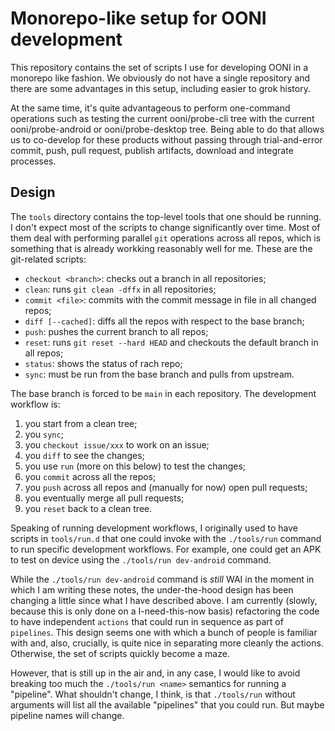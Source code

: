 # Monorepo-like setup for OONI development

This repository contains the set of scripts I use for developing OONI in a
monorepo like fashion. We obviously do not have a single repository and there
are some advantages in this setup, including easier to grok history.

At the same time, it's quite advantageous to perform one-command operations
such as testing the current ooni/probe-cli tree with the current ooni/probe-android
or ooni/probe-desktop tree. Being able to do that allows us to co-develop for
these products without passing through trial-and-error commit, push, pull request,
publish artifacts, download and integrate processes.

## Design

The `tools` directory contains the top-level tools that one should be running. I
don't expect most of the scripts to change significantly over time. Most of them deal
with performing parallel `git` operations across all repos, which is something that
is already workking reasonably well for me. These are the git-related scripts:

* `checkout <branch>`: checks out a branch in all repositories;
* `clean`: runs `git clean -dffx` in all repositories;
* `commit <file>`: commits with the commit message in file in all changed repos;
* `diff [--cached]`: diffs all the repos with respect to the base branch;
* `push`: pushes the current branch to all repos;
* `reset`: runs `git reset --hard HEAD` and checkouts the default branch in all repos;
* `status`: shows the status of rach repo;
* `sync`: must be run from the base branch and pulls from upstream.

The base branch is forced to be `main` in each repository. The development workflow is:

1. you start from a clean tree;
2. you `sync`;
3. you `checkout issue/xxx` to work on an issue;
4. you `diff` to see the changes;
5. you use `run` (more on this below) to test the changes;
6. you `commit` across all the repos;
7. you `push` across all repos and (manually for now) open pull requests;
8. you eventually merge all pull requests;
8. you `reset` back to a clean tree.

Speaking of running development workflows, I originally used to have scripts in
`tools/run.d` that one could invoke with the `./tools/run` command to run specific
development workflows. For example, one could get an APK to test on device using
the `./tools/run dev-android` command.

While the `./tools/run dev-android` command is _still_ WAI in the moment in which
I am writing these notes, the under-the-hood design has been changing a little since
what I have described above. I am currently (slowly, because this is only done on a
I-need-this-now basis) refactoring the code to have independent `actions` that
could run in sequence as part of `pipelines`. This design seems one with which a
bunch of people is familiar with and, also, crucially, is quite nice in separating
more cleanly the actions. Otherwise, the set of scripts quickly become a maze.

However, that is still up in the air and, in any case, I would like to avoid breaking
too much the `./tools/run <name>` semantics for running a "pipeline". What shouldn't
change, I think, is that `./tools/run` without arguments will list all the available
"pipelines" that you could run. But maybe pipeline names will change.


